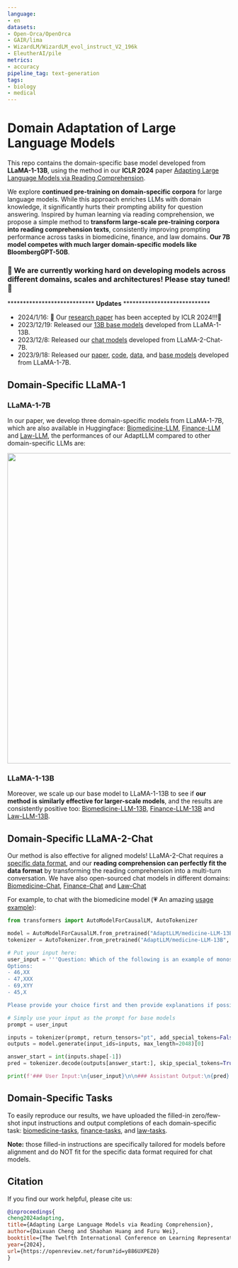```yaml
---
language:
- en
datasets:
- Open-Orca/OpenOrca
- GAIR/lima
- WizardLM/WizardLM_evol_instruct_V2_196k
- EleutherAI/pile
metrics:
- accuracy
pipeline_tag: text-generation
tags:
- biology
- medical
---
```


# Domain Adaptation of Large Language Models
This repo contains the domain-specific base model developed from **LLaMA-1-13B**, using the method in our **ICLR 2024** paper [Adapting Large Language Models via Reading Comprehension](https://huggingface.co/papers/2309.09530).

We explore **continued pre-training on domain-specific corpora** for large language models. While this approach enriches LLMs with domain knowledge, it significantly hurts their prompting ability for question answering. Inspired by human learning via reading comprehension, we propose a simple method to **transform large-scale pre-training corpora into reading comprehension texts**, consistently improving prompting performance across tasks in biomedicine, finance, and law domains. **Our 7B model competes with much larger domain-specific models like BloombergGPT-50B**.

### 🤗 We are currently working hard on developing models across different domains, scales and architectures! Please stay tuned! 🤗

**************************** **Updates** ****************************
* 2024/1/16: 🎉 Our [research paper](https://huggingface.co/papers/2309.09530) has been accepted by ICLR 2024!!!🎉
* 2023/12/19: Released our [13B base models](https://huggingface.co/AdaptLLM/law-LLM-13B) developed from LLaMA-1-13B.
* 2023/12/8: Released our [chat models](https://huggingface.co/AdaptLLM/law-chat) developed from LLaMA-2-Chat-7B.
* 2023/9/18: Released our [paper](https://huggingface.co/papers/2309.09530), [code](https://github.com/microsoft/LMOps), [data](https://huggingface.co/datasets/AdaptLLM/law-tasks), and [base models](https://huggingface.co/AdaptLLM/law-LLM) developed from LLaMA-1-7B.


## Domain-Specific LLaMA-1
### LLaMA-1-7B
In our paper, we develop three domain-specific models from LLaMA-1-7B, which are also available in Huggingface: [Biomedicine-LLM](https://huggingface.co/AdaptLLM/medicine-LLM), [Finance-LLM](https://huggingface.co/AdaptLLM/finance-LLM) and [Law-LLM](https://huggingface.co/AdaptLLM/law-LLM), the performances of our AdaptLLM compared to other domain-specific LLMs are:

<p align='center'>
    <img src="https://cdn-uploads.huggingface.co/production/uploads/650801ced5578ef7e20b33d4/6efPwitFgy-pLTzvccdcP.png" width="700">
</p>

### LLaMA-1-13B
Moreover, we scale up our base model to LLaMA-1-13B to see if **our method is similarly effective for larger-scale models**, and the results are consistently positive too: [Biomedicine-LLM-13B](https://huggingface.co/AdaptLLM/medicine-LLM-13B), [Finance-LLM-13B](https://huggingface.co/AdaptLLM/finance-LLM-13B) and [Law-LLM-13B](https://huggingface.co/AdaptLLM/law-LLM-13B).

## Domain-Specific LLaMA-2-Chat
Our method is also effective for aligned models! LLaMA-2-Chat requires a [specific data format](https://huggingface.co/blog/llama2#how-to-prompt-llama-2), and our **reading comprehension can perfectly fit the data format** by transforming the reading comprehension into a multi-turn conversation. We have also open-sourced chat models in different domains: [Biomedicine-Chat](https://huggingface.co/AdaptLLM/medicine-chat), [Finance-Chat](https://huggingface.co/AdaptLLM/finance-chat) and [Law-Chat](https://huggingface.co/AdaptLLM/law-chat)

For example, to chat with the biomedicine model (💗 An amazing [usage example](https://huggingface.co/AdaptLLM/medicine-LLM-13B/discussions/2)):
```python
from transformers import AutoModelForCausalLM, AutoTokenizer

model = AutoModelForCausalLM.from_pretrained("AdaptLLM/medicine-LLM-13B")
tokenizer = AutoTokenizer.from_pretrained("AdaptLLM/medicine-LLM-13B", use_fast=False)

# Put your input here:
user_input = '''Question: Which of the following is an example of monosomy?
Options:
- 46,XX
- 47,XXX
- 69,XYY
- 45,X

Please provide your choice first and then provide explanations if possible.'''

# Simply use your input as the prompt for base models
prompt = user_input

inputs = tokenizer(prompt, return_tensors="pt", add_special_tokens=False).input_ids.to(model.device)
outputs = model.generate(input_ids=inputs, max_length=2048)[0]

answer_start = int(inputs.shape[-1])
pred = tokenizer.decode(outputs[answer_start:], skip_special_tokens=True)

print(f'### User Input:\n{user_input}\n\n### Assistant Output:\n{pred}')
```

## Domain-Specific Tasks
To easily reproduce our results, we have uploaded the filled-in zero/few-shot input instructions and output completions of each domain-specific task: [biomedicine-tasks](https://huggingface.co/datasets/AdaptLLM/medicine-tasks), [finance-tasks](https://huggingface.co/datasets/AdaptLLM/finance-tasks), and [law-tasks](https://huggingface.co/datasets/AdaptLLM/law-tasks).

**Note:** those filled-in instructions are specifically tailored for models before alignment and do NOT fit for the specific data format required for chat models.

## Citation
If you find our work helpful, please cite us:
```bibtex
@inproceedings{
cheng2024adapting,
title={Adapting Large Language Models via Reading Comprehension},
author={Daixuan Cheng and Shaohan Huang and Furu Wei},
booktitle={The Twelfth International Conference on Learning Representations},
year={2024},
url={https://openreview.net/forum?id=y886UXPEZ0}
}
```